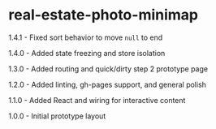 # real-estate-photo-minimap
1.4.1 - Fixed sort behavior to move `null` to end

1.4.0 - Added state freezing and store isolation

1.3.0 - Added routing and quick/dirty step 2 prototype page

1.2.0 - Added linting, gh-pages support, and general polish

1.1.0 - Added React and wiring for interactive content

1.0.0 - Initial prototype layout
